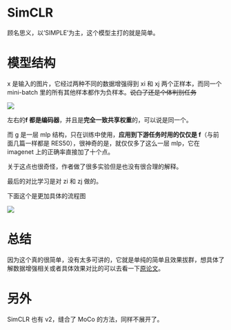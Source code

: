 # SimCLR

顾名思义，以‘SIMPLE’为主，这个模型主打的就是简单。

# 模型结构

x 是输入的图片，它经过两种不同的数据增强得到 xi 和 xj 两个正样本，而同一个 mini-batch 里的所有其他样本都作为负样本。<del>说白了还是个体判别任务</del>

![](https://cdn.xyxsw.site/boxcnq5TYzSltn6CsPM3Bn3xxAb.png)

左右的**f 都是编码器**，并且是**完全一致共享权重**的，可以说是同一个。

而 g 是一层 mlp 结构，只在训练中使用，**应用到下游任务时用的仅仅是 f**（与前面几篇一样都是 RES50），很神奇的是，就仅仅多了这么一层 mlp，它在 imagenet 上的正确率直接加了十个点。

关于这点也很奇怪，作者做了很多实验但是也没有很合理的解释。

最后的对比学习是对 zi 和 zj 做的。

下面这个是更加具体的流程图

![](https://cdn.xyxsw.site/boxcnj3FZsRiJbWsKW07b9B8Fkb.png)

# 总结

因为这个真的很简单，没有太多可讲的，它就是单纯的简单且效果拔群，想具体了解数据增强相关或者具体效果对比的可以去看一下[原论文](https://arxiv.org/pdf/2002.05709v3)。

# 另外

SimCLR 也有 v2，缝合了 MoCo 的方法，同样不展开了。
